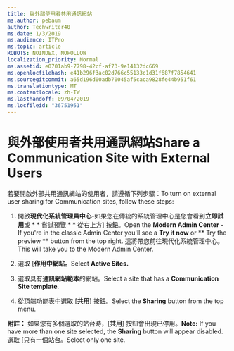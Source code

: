 ```yaml
---
title: 與外部使用者共用通訊網站
ms.author: pebaum
author: Techwriter40
ms.date: 1/3/2019
ms.audience: ITPro
ms.topic: article
ROBOTS: NOINDEX, NOFOLLOW
localization_priority: Normal
ms.assetid: e0701ab9-7798-42cf-af73-9e14132dc669
ms.openlocfilehash: e41b296f3ac02d766c55133c1d31f687f7854641
ms.sourcegitcommit: a65d196d00adb70045af5caca9828fe44b951f61
ms.translationtype: MT
ms.contentlocale: zh-TW
ms.lasthandoff: 09/04/2019
ms.locfileid: "36751951"
---
```

# <a name="share-a-communication-site-with-external-users"></a><span data-ttu-id="14df2-102">與外部使用者共用通訊網站</span><span class="sxs-lookup"><span data-stu-id="14df2-102">Share a Communication Site with External Users</span></span>

<span data-ttu-id="14df2-103">若要開啟外部共用通訊網站的使用者，請遵循下列步驟：</span><span class="sxs-lookup"><span data-stu-id="14df2-103">To turn on external user sharing for Communication sites, follow these steps:</span></span> 
  
1. <span data-ttu-id="14df2-104">開啟**現代化系統管理員中心**-如果您在傳統的系統管理中心是您會看到**立即試用**或 \* \* 嘗試預覽 \* \* 從右上方] 按鈕。</span><span class="sxs-lookup"><span data-stu-id="14df2-104">Open the **Modern Admin Center** - If you're in the classic Admin Center you'll see a **Try it now** or \*\* Try the preview \*\* button from the top right.</span></span> <span data-ttu-id="14df2-105">這將帶您前往現代化系統管理中心。</span><span class="sxs-lookup"><span data-stu-id="14df2-105">This will take you to the Modern Admin Center.</span></span> 
  
2. <span data-ttu-id="14df2-106">選取 [**作用中網站。**</span><span class="sxs-lookup"><span data-stu-id="14df2-106">Select **Active Sites.**</span></span>
  
3. <span data-ttu-id="14df2-107">選取具有**通訊網站範本**的網站。</span><span class="sxs-lookup"><span data-stu-id="14df2-107">Select a site that has a **Communication Site template**.</span></span> 
  
4. <span data-ttu-id="14df2-108">從頂端功能表中選取 [**共用**] 按鈕。</span><span class="sxs-lookup"><span data-stu-id="14df2-108">Select the **Sharing** button from the top menu.</span></span> 
  
 <span data-ttu-id="14df2-109">**附註：** 如果您有多個選取的站台時，[**共用**] 按鈕會出現已停用。</span><span class="sxs-lookup"><span data-stu-id="14df2-109">**Note:** If you have more than one site selected, the **Sharing** button will appear disabled.</span></span> <span data-ttu-id="14df2-110">選取 [只有一個站台。</span><span class="sxs-lookup"><span data-stu-id="14df2-110">Select only one site.</span></span> 
  


